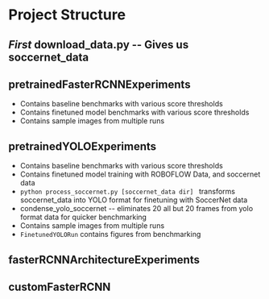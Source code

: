 # Project Structure

## *First* download_data.py -- Gives us soccernet_data

## pretrainedFasterRCNNExperiments
- Contains baseline benchmarks with various score thresholds
- Contains finetuned model benchmarks with various score thresholds
- Contains sample images from multiple runs

## pretrainedYOLOExperiments
- Contains baseline benchmarks with various score thresholds
- Contains finetuned model training with ROBOFLOW Data, and soccernet data
-   `python process_soccernet.py [soccernet_data dir] ` transforms soccernet_data into YOLO format for finetuning with SoccerNet data
- condense_yolo_soccernet -- eliminates 20 all but 20 frames from yolo format data for quicker benchmarking
- Contains sample images from multiple runs
- `FinetunedYOLORun` contains figures from benchmarking

## fasterRCNNArchitectureExperiments

## customFasterRCNN

